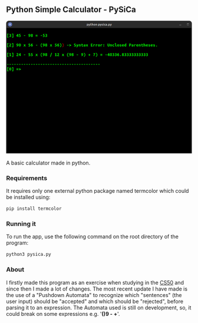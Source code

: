 ## Python Simple Calculator - PySiCa

<img src="images/pysica_black.png">


A basic calculator made in python.

### Requirements
It requires only one external python package named termcolor which could be installed using:

```bash
pip install termcolor
```

### Running it
To run the app, use the following command on the root directory of the program:
```bash
python3 pysica.py
```

<!--TODO: add usage, and how it works-->

### About

I firstly made this program as an exercise when studying in the [CS50](https://www.edx.org/course/introduction-computer-science-harvardx-cs50x) and since then I made a lot of changes.
The most recent update I have made is the use of a "Pushdown Automata" to recognize which "sentences" (the user input) should be "accepted" and which should be "rejected", before parsing it to an expression. The Automata used is still on development, so, it could break on some expressions e.g. '**()9 - +**'.
